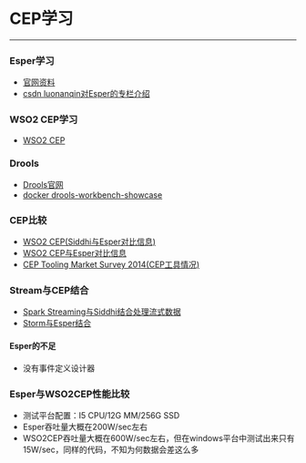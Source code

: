 # CEP学习
__________________
### Esper学习
- [官网资料](http://www.espertech.com/esper/)
- [csdn luonanqin对Esper的专栏介绍](http://blog.csdn.net/luonanqin/article/details/21300263)

### WSO2 CEP学习
- [WSO2 CEP](http://wso2.com/products/complex-event-processor)

### Drools
- [Drools官网](http://drools.org/)
- [docker  drools-workbench-showcase](https://registry.hub.docker.com/u/jboss/drools-workbench-showcase/)

### CEP比较
- [WSO2 CEP(Siddhi与Esper对比信息)](http://srinathsview.blogspot.com/2011/12/siddhi-second-look-at-complex-event.html)
- [WSO2 CEP与Esper对比信息](http://wso2.com/library/blog-post/2013/08/cep-performance-processing-100k-to-millions-of-events-per-second-using-wso2-complex-event/)
- [CEP Tooling Market Survey 2014(CEP工具情况)](http://www.complexevents.com/2014/12/03/cep-tooling-market-survey-2014/)

### Stream与CEP结合
- [Spark Streaming与Siddhi结合处理流式数据](https://github.com/Stratio/streaming-cep-engine)
- [Storm与Esper结合](https://github.com/tomdz/storm-esper)

#### Esper的不足
- 没有事件定义设计器

### Esper与WSO2CEP性能比较
- 测试平台配置：I5 CPU/12G MM/256G SSD
- Esper吞吐量大概在200W/sec左右
- WSO2CEP吞吐量大概在600W/sec左右，但在windows平台中测试出来只有15W/sec，同样的代码，不知为何数据会差这么多

